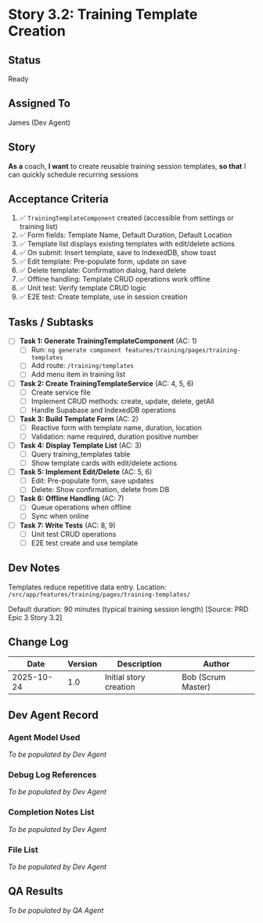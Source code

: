 # Story 3.2: Training Template Creation

## Status
Ready

## Assigned To
James (Dev Agent)

## Story
**As a** coach,
**I want** to create reusable training session templates,
**so that** I can quickly schedule recurring sessions

## Acceptance Criteria
1. ✅ `TrainingTemplateComponent` created (accessible from settings or training list)
2. ✅ Form fields: Template Name, Default Duration, Default Location
3. ✅ Template list displays existing templates with edit/delete actions
4. ✅ On submit: Insert template, save to IndexedDB, show toast
5. ✅ Edit template: Pre-populate form, update on save
6. ✅ Delete template: Confirmation dialog, hard delete
7. ✅ Offline handling: Template CRUD operations work offline
8. ✅ Unit test: Verify template CRUD logic
9. ✅ E2E test: Create template, use in session creation

## Tasks / Subtasks

- [ ] **Task 1: Generate TrainingTemplateComponent** (AC: 1)
  - [ ] Run: `ng generate component features/training/pages/training-templates`
  - [ ] Add route: `/training/templates`
  - [ ] Add menu item in training list

- [ ] **Task 2: Create TrainingTemplateService** (AC: 4, 5, 6)
  - [ ] Create service file
  - [ ] Implement CRUD methods: create, update, delete, getAll
  - [ ] Handle Supabase and IndexedDB operations

- [ ] **Task 3: Build Template Form** (AC: 2)
  - [ ] Reactive form with template name, duration, location
  - [ ] Validation: name required, duration positive number

- [ ] **Task 4: Display Template List** (AC: 3)
  - [ ] Query training_templates table
  - [ ] Show template cards with edit/delete actions

- [ ] **Task 5: Implement Edit/Delete** (AC: 5, 6)
  - [ ] Edit: Pre-populate form, save updates
  - [ ] Delete: Show confirmation, delete from DB

- [ ] **Task 6: Offline Handling** (AC: 7)
  - [ ] Queue operations when offline
  - [ ] Sync when online

- [ ] **Task 7: Write Tests** (AC: 8, 9)
  - [ ] Unit test CRUD operations
  - [ ] E2E test create and use template

## Dev Notes

Templates reduce repetitive data entry. Location: `/src/app/features/training/pages/training-templates/`

Default duration: 90 minutes (typical training session length)
[Source: PRD Epic 3 Story 3.2]

## Change Log

| Date | Version | Description | Author |
|------|---------|-------------|---------|
| 2025-10-24 | 1.0 | Initial story creation | Bob (Scrum Master) |

## Dev Agent Record

### Agent Model Used
_To be populated by Dev Agent_

### Debug Log References
_To be populated by Dev Agent_

### Completion Notes List
_To be populated by Dev Agent_

### File List
_To be populated by Dev Agent_

## QA Results
_To be populated by QA Agent_
